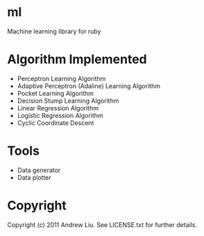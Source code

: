 # ml 

Machine learning library for ruby

# Algorithm Implemented

* Perceptron Learning Algorithm
* Adaptive Perceptron (Adaline) Learning Algorithm
* Pocket Learning Algorithm
* Decision Stump Learning Algorithm
* Linear Regression Algorithm
* Logistic Regression Algorithm
* Cyclic Coordinate Descent 

# Tools

* Data generator
* Data plotter

# Copyright

Copyright (c) 2011 Andrew Liu. See LICENSE.txt for
further details.

